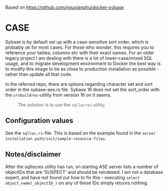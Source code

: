 Based on https://github.com/nguoianphu/docker-sybase

# CASE

Sybase is by default set up with a case-sensitive sort order, which is probably ok for most cases. For those who wonder, this requires you to reference your tables, columns etc with their exact names.
For an older legacy project I am dealing with there is a lot of lower-case/mixed SQL usage, and to migrate development environment to Docker the best way is to modify this image to be as close to production installation as possible - rather than update all that code.

In the referred repo, there are options regarding character set and sort order in the sybase-aes.rs file.
Sybase 16 does not set the sort_order with the `srvbuildres`-utility from version 16 on it seems.
> The solution is to use the `sqllocres` utility.

## Configuration values

See the `sqlloc.rs`-file. This is based on the example found in the `server installation path/init/sample-resource-files`.

## Notes/disclaimer

After the sqllocres utility has run, on starting ASE server lists a number of objectIDs that are 'SUSPECT' and should be reindexed. I am not a database expert, and have not found out how to fix this - executing `select object_name(_objectID_)` on any of these IDs simply returns nothing.


